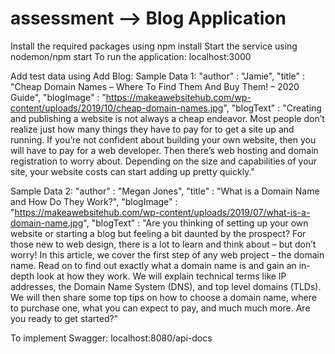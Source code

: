 # assessment --> Blog Application

Install the required packages using npm install
Start the service using nodemon/npm start
To run the application: localhost:3000

Add test data using Add Blog: 
Sample Data 1:
"author" : "Jamie",
"title" : "Cheap Domain Names – Where To Find Them And Buy Them! – 2020 Guide",
"blogImage" : "https://makeawebsitehub.com/wp-content/uploads/2019/10/cheap-domain-names.jpg",
"blogText" : "Creating and publishing a website is not always a cheap endeavor. Most people don’t realize just how many things they have to pay for to get a site up and running. 
    If you’re not confident about building your own website, then you will have to pay for a web developer. 
    Then there’s web hosting and domain registration to worry about. Depending on the size and capabilities of your site, your website costs can start adding up pretty quickly."

Sample Data 2:
"author" : "Megan Jones",
"title" : "What is a Domain Name and How Do They Work?",
"blogImage" : "https://makeawebsitehub.com/wp-content/uploads/2019/07/what-is-a-domain-name.jpg",
"blogText" : "Are you thinking of setting up your own website or starting a blog but feeling a bit daunted by the prospect? For those new to web design, there is a lot to learn and think about – but don’t worry! In this article, we cover the first step of any web project – the domain name.
    Read on to find out exactly what a domain name is and gain an in-depth look at how they work. We will explain technical terms like IP addresses, the Domain Name System (DNS), and top level domains (TLDs). 
    We will then share some top tips on how to choose a domain name, where to purchase one, what you can expect to pay, and much much more. Are you ready to get started?"
    
 To implement Swagger:
 localhost:8080/api-docs
 
 
